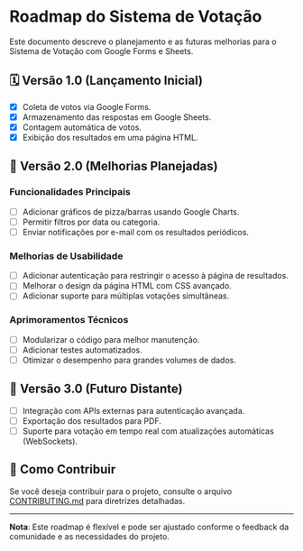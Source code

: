 # Roadmap do Sistema de Votação

Este documento descreve o planejamento e as futuras melhorias para o Sistema de Votação com Google Forms e Sheets.

## 🗓️ Versão 1.0 (Lançamento Inicial)

- [x] Coleta de votos via Google Forms.
- [x] Armazenamento das respostas em Google Sheets.
- [x] Contagem automática de votos.
- [x] Exibição dos resultados em uma página HTML.

## 🚀 Versão 2.0 (Melhorias Planejadas)

### Funcionalidades Principais
- [ ] Adicionar gráficos de pizza/barras usando Google Charts.
- [ ] Permitir filtros por data ou categoria.
- [ ] Enviar notificações por e-mail com os resultados periódicos.

### Melhorias de Usabilidade
- [ ] Adicionar autenticação para restringir o acesso à página de resultados.
- [ ] Melhorar o design da página HTML com CSS avançado.
- [ ] Adicionar suporte para múltiplas votações simultâneas.

### Aprimoramentos Técnicos
- [ ] Modularizar o código para melhor manutenção.
- [ ] Adicionar testes automatizados.
- [ ] Otimizar o desempenho para grandes volumes de dados.

## 🌟 Versão 3.0 (Futuro Distante)

- [ ] Integração com APIs externas para autenticação avançada.
- [ ] Exportação dos resultados para PDF.
- [ ] Suporte para votação em tempo real com atualizações automáticas (WebSockets).

## 🤝 Como Contribuir

Se você deseja contribuir para o projeto, consulte o arquivo [CONTRIBUTING.md](CONTRIBUTING.md) para diretrizes detalhadas.

---

**Nota**: Este roadmap é flexível e pode ser ajustado conforme o feedback da comunidade e as necessidades do projeto.
